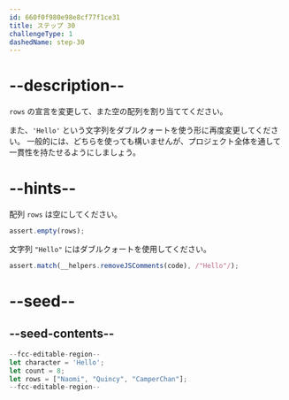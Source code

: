 ```yaml
---
id: 660f0f980e98e8cf77f1ce31
title: ステップ 30
challengeType: 1
dashedName: step-30
---
```


# --description--

`rows` の宣言を変更して、また空の配列を割り当ててください。

また、`'Hello'` という文字列をダブルクォートを使う形に再度変更してください。 一般的には、どちらを使っても構いませんが、プロジェクト全体を通して一貫性を持たせるようにしましょう。

# --hints--

配列 `rows` は空にしてください。

```js
assert.empty(rows);
```

文字列 `"Hello"` にはダブルクォートを使用してください。

```js
assert.match(__helpers.removeJSComments(code), /"Hello"/);
```

# --seed--

## --seed-contents--

```js
--fcc-editable-region--
let character = 'Hello';
let count = 8;
let rows = ["Naomi", "Quincy", "CamperChan"];
--fcc-editable-region--
```
